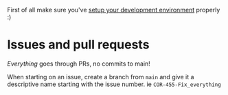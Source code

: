 First of all make sure you've [setup your development environment](README.md) properly :)

# Issues and pull requests

_Everything_ goes through PRs, no commits to main!

When starting on an issue, create a branch from `main` and give it a descriptive name starting with the issue number. ie `COR-455-Fix_everything`
